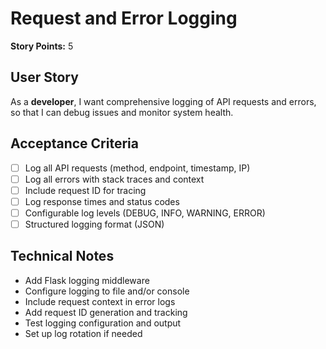 # Request and Error Logging

**Story Points:** 5

## User Story
As a **developer**, I want comprehensive logging of API requests and errors, so that I can debug issues and monitor system health.

## Acceptance Criteria
- [ ] Log all API requests (method, endpoint, timestamp, IP)
- [ ] Log all errors with stack traces and context
- [ ] Include request ID for tracing
- [ ] Log response times and status codes
- [ ] Configurable log levels (DEBUG, INFO, WARNING, ERROR)
- [ ] Structured logging format (JSON)

## Technical Notes
- Add Flask logging middleware
- Configure logging to file and/or console
- Include request context in error logs
- Add request ID generation and tracking
- Test logging configuration and output
- Set up log rotation if needed 